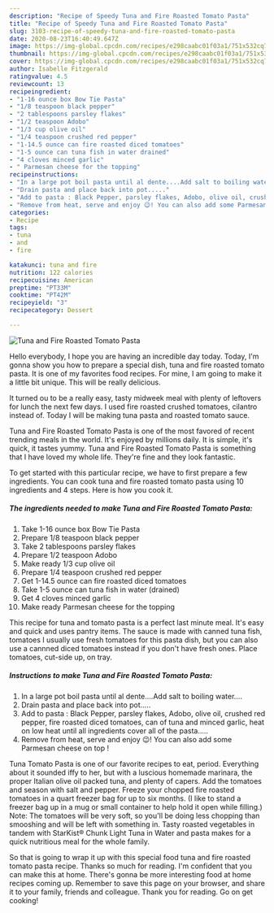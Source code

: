```yaml
---
description: "Recipe of Speedy Tuna and Fire Roasted Tomato Pasta"
title: "Recipe of Speedy Tuna and Fire Roasted Tomato Pasta"
slug: 3103-recipe-of-speedy-tuna-and-fire-roasted-tomato-pasta
date: 2020-08-23T16:40:49.647Z
image: https://img-global.cpcdn.com/recipes/e298caabc01f03a1/751x532cq70/tuna-and-fire-roasted-tomato-pasta-recipe-main-photo.jpg
thumbnail: https://img-global.cpcdn.com/recipes/e298caabc01f03a1/751x532cq70/tuna-and-fire-roasted-tomato-pasta-recipe-main-photo.jpg
cover: https://img-global.cpcdn.com/recipes/e298caabc01f03a1/751x532cq70/tuna-and-fire-roasted-tomato-pasta-recipe-main-photo.jpg
author: Isabelle Fitzgerald
ratingvalue: 4.5
reviewcount: 13
recipeingredient:
- "1-16 ounce box Bow Tie Pasta"
- "1/8 teaspoon black pepper"
- "2 tablespoons parsley flakes"
- "1/2 teaspoon Adobo"
- "1/3 cup olive oil"
- "1/4 teaspoon crushed red pepper"
- "1-14.5 ounce can fire roasted diced tomatoes"
- "1-5 ounce can tuna fish in water drained"
- "4 cloves minced garlic"
- " Parmesan cheese for the topping"
recipeinstructions:
- "In a large pot boil pasta until al dente....Add salt to boiling water...."
- "Drain pasta and place back into pot....."
- "Add to pasta : Black Pepper, parsley flakes, Adobo, olive oil, crushed red pepper, fire roasted diced tomatoes, can of tuna and minced garlic, heat on low heat until all ingredients cover all of the pasta....."
- "Remove from heat, serve and enjoy 😉! You can also add some Parmesan cheese on top !"
categories:
- Recipe
tags:
- tuna
- and
- fire

katakunci: tuna and fire 
nutrition: 122 calories
recipecuisine: American
preptime: "PT33M"
cooktime: "PT42M"
recipeyield: "3"
recipecategory: Dessert

---
```



![Tuna and Fire Roasted Tomato Pasta](https://img-global.cpcdn.com/recipes/e298caabc01f03a1/751x532cq70/tuna-and-fire-roasted-tomato-pasta-recipe-main-photo.jpg)

Hello everybody, I hope you are having an incredible day today. Today, I'm gonna show you how to prepare a special dish, tuna and fire roasted tomato pasta. It is one of my favorites food recipes. For mine, I am going to make it a little bit unique. This will be really delicious.

It turned ou to be a really easy, tasty midweek meal with plenty of leftovers for lunch the next few days. I used fire roasted crushed tomatoes, cilantro instead of. Today I will be making tuna pasta and roasted tomato sauce.

Tuna and Fire Roasted Tomato Pasta is one of the most favored of recent trending meals in the world. It's enjoyed by millions daily. It is simple, it's quick, it tastes yummy. Tuna and Fire Roasted Tomato Pasta is something that I have loved my whole life. They're fine and they look fantastic.


To get started with this particular recipe, we have to first prepare a few ingredients. You can cook tuna and fire roasted tomato pasta using 10 ingredients and 4 steps. Here is how you cook it.

<!--inarticleads1-->

##### The ingredients needed to make Tuna and Fire Roasted Tomato Pasta:

1. Take 1-16 ounce box Bow Tie Pasta
1. Prepare 1/8 teaspoon black pepper
1. Take 2 tablespoons parsley flakes
1. Prepare 1/2 teaspoon Adobo
1. Make ready 1/3 cup olive oil
1. Prepare 1/4 teaspoon crushed red pepper
1. Get 1-14.5 ounce can fire roasted diced tomatoes
1. Take 1-5 ounce can tuna fish in water (drained)
1. Get 4 cloves minced garlic
1. Make ready  Parmesan cheese for the topping


This recipe for tuna and tomato pasta is a perfect last minute meal. It&#39;s easy and quick and uses pantry items. The sauce is made with canned tuna fish, tomatoes I usually use fresh tomatoes for this pasta dish, but you can also use a cannned diced tomatoes instead if you don&#39;t have fresh ones. Place tomatoes, cut-side up, on tray. 

<!--inarticleads2-->

##### Instructions to make Tuna and Fire Roasted Tomato Pasta:

1. In a large pot boil pasta until al dente....Add salt to boiling water....
1. Drain pasta and place back into pot.....
1. Add to pasta : Black Pepper, parsley flakes, Adobo, olive oil, crushed red pepper, fire roasted diced tomatoes, can of tuna and minced garlic, heat on low heat until all ingredients cover all of the pasta.....
1. Remove from heat, serve and enjoy 😉! You can also add some Parmesan cheese on top !


Tuna Tomato Pasta is one of our favorite recipes to eat, period. Everything about it sounded iffy to her, but with a luscious homemade marinara, the proper Italian olive oil packed tuna, and plenty of capers. Add the tomatoes and season with salt and pepper. Freeze your chopped fire roasted tomatoes in a quart freezer bag for up to six months. (I like to stand a freezer bag up in a mug or small container to help hold it open while filling.) Note: The tomatoes will be very soft, so you&#39;ll be doing less chopping than smooshing and will be left with something in. Tasty roasted vegetables in tandem with StarKist® Chunk Light Tuna in Water and pasta makes for a quick nutritious meal for the whole family. 

So that is going to wrap it up with this special food tuna and fire roasted tomato pasta recipe. Thanks so much for reading. I'm confident that you can make this at home. There's gonna be more interesting food at home recipes coming up. Remember to save this page on your browser, and share it to your family, friends and colleague. Thank you for reading. Go on get cooking!
